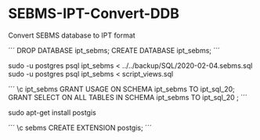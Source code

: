 # SEBMS-IPT-Convert-DDB
Convert SEBMS database to IPT format

´´´
DROP DATABASE ipt_sebms;
CREATE DATABASE ipt_sebms;
´´´

sudo -u postgres psql ipt_sebms < ../../backup/SQL/2020-02-04.sebms.sql
sudo -u postgres psql ipt_sebms < script_views.sql


´´´
\c ipt_sebms
GRANT USAGE ON SCHEMA ipt_sebms TO ipt_sql_20;
GRANT SELECT ON ALL TABLES IN SCHEMA ipt_sebms TO ipt_sql_20 ;
´´´


sudo apt-get install postgis

´´´
\c sebms
CREATE EXTENSION postgis;
´´´
